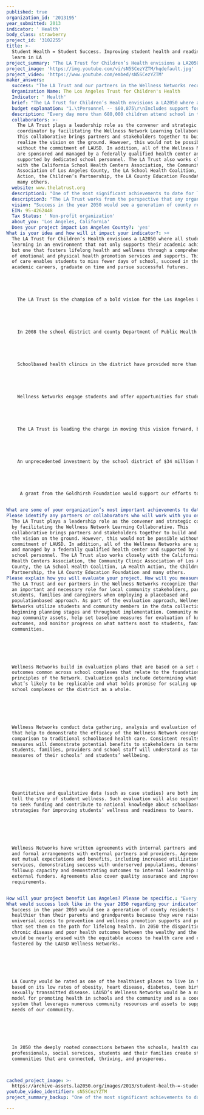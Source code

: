 ```yaml
---
published: true
organization_id: '2013195'
year_submitted: 2013
indicator: ' Health'
body_class: strawberry
project_id: '3102255'
title: >-
  Student Health = Student Success. Improving student health and readiness to
  learn in LA 
project_summary: "The LA Trust for Children’s Health envisions a LA2050 where all students are learning in an environment that not only supports their academic achievement, but one that fosters lifelong health and wellness through a comprehensive web of emotional and physical health promotion services and supports. This system of care enables students to miss fewer days of school, succeed in their academic careers, graduate on time and pursue successful futures. \r\n\r\n  The LA Trust is the champion of a bold vision for the Los Angeles Unified School District (LAUSD) developing a network of 14 School Wellness Centers that will improve student health and academic achievement. The Wellness Centers will each serve the students and families throughout its network of surrounding schools and community brining needed access to health care and prevention for at least 40,000 individuals at each center. The LA Trust is working tirelessly with its many partners to open 12 of the 14 centers by June 2013.\r\n\r\n  In 2008 the school district and county Department of Public Health joined forces with The LA Trust, and other supporters to find solutions for our children and teens who were experiencing violence, obesity, poverty and sexually transmitted diseases. These harsh realities and poor health outcomes were impacting student achievement leading to higher dropout rates and school failure. This group of innovators recognized that success in school requires that students are healthy enough to learn, but far too many students have little or no access to the health care they need. \r\n\r\n  School-based health clinics in the district have provided more than 200,000 health care visits annually to elementary, middle, and high school students. But, it is not enough.  The bold vision for Wellness Centers moves beyond the traditional health care visit. The Wellness Centers are a one-stop shop, providing near universal access to care and information about healthy diet and exercise, diabetes prevention, mental health promotion, and oral health care. Care doesn’t end at the door of the Wellness Center, but expands throughout the school network to promote wellness for all students. The Wellness Center is not a place a student goes, but an experience students and their families have of being connected with essential preventive health care, health education, support programs, and health insurance coverage that create a healthy life at school and at home.\r\n\r\n  Wellness Networks engage students and offer opportunities for students to promote positive health behaviors for themselves, other students and their community, thereby increasing their leadership skills, self-empowerment, and interest in a future health career. Wellness Networks also facilitate access for students to training and placement to pursue a health career pathway.\r\n\r\n  The LA Trust is leading the charge in moving this vision forward, bringing the numerous stakeholders, sponsors, and experts to the table through the Wellness Network Learning Collaborative. It is this collaborative planning approach that ensures the success of the process by bringing LAUSD, federally qualified health centers, Public Health Department, and other partners together to negotiate the operational and programmatic details. The Wellness Centers will bring together all student programs within the district including mental health, pupil services, medical services, health education and nursing to build linkages and coordination to create a student-centered approach to prevention and wellness promotion. \r\n\r\n  An unprecedented investment by the school district of $34 million has helped build the infrastructure, the bricks and mortar, for the Wellness Network. Federal grant funds have also been awarded to support the effort. But, the school district cannot do this alone. To realize the promise of the Wellness Network in Los Angeles, there has to be buy-in and investment of public and private partners throughout the county. The LA Trust has brought in some initial foundations to invest in the vision. However, additional support is needed to: (1) Engage communities, students and families in the collaborative planning process, (2) Get creative and expand the horizon of services and supports that the Wellness Centers offer, and (3) Build awareness among students and communities of the Wellness Centers and the services available.   \r\n\r\n   A grant from the Goldhirsh Foundation would support our efforts to develop and launch this innovative network of Wellness Centers that would redesign health care and prevention for a generation of youth and their families in Los Angeles.\r\n"
project_image: 'https://img.youtube.com/vi/sN5SCezYZTM/hqdefault.jpg'
project_video: 'https://www.youtube.com/embed/sN5SCezYZTM'
maker_answers:
  success: "The LA Trust and our partners in the Wellness Networks recognize that there is an important and necessary role for local community stakeholders, particularly students, families and caregivers when employing a place-based and population-based approach. As part of the evaluation approach, Wellness Networks utilize students and community members in the data collection at the beginning planning stages and throughout implementation. Community members can map community assets, help set baseline measures for evaluation of key outcomes, and monitor progress on what matters most to students, families and communities.\r\n\r\nWellness Networks build in evaluation plans that are based on a set of outcomes common across school complexes that relate to the foundational principles of the Network. Evaluation goals include determining what works, what’s likely to be replicable and what holds promise for scaling up to other school complexes or the district as a whole. \r\n\r\nWellness Networks conduct data gathering, analysis and evaluation of outcomes that help to demonstrate the efficacy of the Wellness Network concept, in comparison to traditional school-based health care. Consistent results and measures will demonstrate potential benefits to stakeholders in terms that students, families, providers and school staff will understand as tangible measures of their schools’ and students’ well-being. \r\n\r\nQuantitative and qualitative data (such as case studies) are both important to tell the story of student wellness. Such evaluation will also support efforts to seek funding and contribute to national knowledge about school-based strategies for improving students’ wellness and readiness to learn.\r\n\r\nWellness Networks have written agreements with internal partners and providers and formal arrangements with external partners and providers. Agreements set out mutual expectations and benefits, including increased utilization of services, demonstrating success with underserved populations, demonstrating follow-up capacity and demonstrating outcomes to internal leadership and external funders. Agreements also cover quality assurance and improvement requirements.\r\n"
  Organization Name: The Los Angeles Trust for Children's Health
  Indicator: ' Health'
  brief: "The LA Trust for Children’s Health envisions a LA2050 where all students are learning in an environment that not only supports their academic achievement, but one that fosters lifelong health and wellness through a comprehensive web of emotional and physical health promotion services and supports. This system of care enables students to miss fewer days of school, succeed in their academic careers, graduate on time and pursue successful futures. \r\n\r\n  The LA Trust is the champion of a bold vision for the Los Angeles Unified School District (LAUSD) developing a network of 14 School Wellness Centers that will improve student health and academic achievement. The Wellness Centers will each serve the students and families throughout its network of surrounding schools and community brining needed access to health care and prevention for at least 40,000 individuals at each center. The LA Trust is working tirelessly with its many partners to open 12 of the 14 centers by June 2013.\r\n\r\n  In 2008 the school district and county Department of Public Health joined forces with The LA Trust, and other supporters to find solutions for our children and teens who were experiencing violence, obesity, poverty and sexually transmitted diseases. These harsh realities and poor health outcomes were impacting student achievement leading to higher dropout rates and school failure. This group of innovators recognized that success in school requires that students are healthy enough to learn, but far too many students have little or no access to the health care they need. \r\n\r\n  School-based health clinics in the district have provided more than 200,000 health care visits annually to elementary, middle, and high school students. But, it is not enough.  The bold vision for Wellness Centers moves beyond the traditional health care visit. The Wellness Centers are a one-stop shop, providing near universal access to care and information about healthy diet and exercise, diabetes prevention, mental health promotion, and oral health care. Care doesn’t end at the door of the Wellness Center, but expands throughout the school network to promote wellness for all students. The Wellness Center is not a place a student goes, but an experience students and their families have of being connected with essential preventive health care, health education, support programs, and health insurance coverage that create a healthy life at school and at home.\r\n\r\n  Wellness Networks engage students and offer opportunities for students to promote positive health behaviors for themselves, other students and their community, thereby increasing their leadership skills, self-empowerment, and interest in a future health career. Wellness Networks also facilitate access for students to training and placement to pursue a health career pathway.\r\n\r\n  The LA Trust is leading the charge in moving this vision forward, bringing the numerous stakeholders, sponsors, and experts to the table through the Wellness Network Learning Collaborative. It is this collaborative planning approach that ensures the success of the process by bringing LAUSD, federally qualified health centers, Public Health Department, and other partners together to negotiate the operational and programmatic details. The Wellness Centers will bring together all student programs within the district including mental health, pupil services, medical services, health education and nursing to build linkages and coordination to create a student-centered approach to prevention and wellness promotion. \r\n\r\n  An unprecedented investment by the school district of $34 million has helped build the infrastructure, the bricks and mortar, for the Wellness Network. Federal grant funds have also been awarded to support the effort. But, the school district cannot do this alone. To realize the promise of the Wellness Network in Los Angeles, there has to be buy-in and investment of public and private partners throughout the county. The LA Trust has brought in some initial foundations to invest in the vision. However, additional support is needed to: (1) Engage communities, students and families in the collaborative planning process, (2) Get creative and expand the horizon of services and supports that the Wellness Centers offer, and (3) Build awareness among students and communities of the Wellness Centers and the services available.   \r\n\r\n   A grant from the Goldhirsh Foundation would support our efforts to develop and launch this innovative network of Wellness Centers that would redesign health care and prevention for a generation of youth and their families in Los Angeles.\r\n"
  budget explanation: "1.\tPersonnel -- $60,875\r\nIncludes support for the Executive Director, Policy Assistant, and Communications and Marketing Assistant who are responsible for the daily management of Learning Collaborative meetings, partnerships and collaborations, and program development activities of The LA Trust.\r\n\r\n2.\tConsultants -- $ 15,000 \r\nIncludes costs to support fund development planning.\r\n\r\n3.\tPrinting and copying -- $1,000\r\n4.\tTelephone -- $1,000\r\n5.\tTravel and local mileage-- $3,000\r\n6.\tConference and meetings -- $3,500\r\nThe four budget lines above will support The LA Trust in facilitating stakeholder meetings and engaging with the community to raise awareness and support for the Wellness Networks and to advance project design and planning.\r\n\r\n7.\tIndirect Costs @ 15% $15,000\r\n\r\nTotal budget: $100,000\r\n"
  description: "Every day more than 680,000 children attend school in the Los Angeles Unified School District. Many of our students have little or no access to essential preventive and primary health care. In some classrooms, one in three students are obese and are already on the path towards chronic health care conditions such as diabetes or heart disease. In some classrooms, one or two students will develop Type 2 diabetes before graduation and four teenage girls will contract a sexually transmitted infection. One in three young women in LA will have an unplanned pregnancy before their 20th birthday and many of them will drop out of school as a result.\r\n\r\nWe know, and the research confirms this, that kids that are healthy are better able to learn and achieve academic success. The Wellness Networks provide a launching pad for a range of public health interventions in the schools to address these serious issues and improve children’s health and community health outcomes. Wellness Networks use a community-based approach and strategies to address health concerns. Research has shown that school-based strategies are effective in improving health and student readiness to learn. Place-based approaches call for engaging the community where people live, work, learn and play to understand their resources, identify their needs and engage them in culturally appropriate ways.\r\n\r\nThrough the Wellness Networks and using evidence-based strategies, The LA Trust, in partnership with LAUSD and other key allies, is working to:\r\n-\tIncrease access to preventive and primary health care services\r\n-\tImprove access to dental care for children by bringing in mobile dental clinics for preventive screenings, cleanings and treatment\r\n-\tEngage communities in healthy living\r\n\r\nImproved access to health information, health promotion interventions, and health care services will have a positive impact on the students and the overall health of the community. The long-term goals The LA Trust seeks to achieve improve student academic outcomes and population health over the next five to seven years, achieving outcomes such as:\r\n-\tAll students are career and college ready (in line with District goals)\r\n-\tDecrease chlamydia and teen pregnancy rates\r\n-\tDecrease overweight and obesity rates\r\n-\tIncrease insurance enrollment \r\n-\tImproved asthma management"
  collaborators: >-
    The LA Trust plays a leadership role as the convener and strategic
    coordinator by facilitating the Wellness Network Learning Collaborative.
    This collaborative brings partners and stakeholders together to build and
    realize the vision on the ground. However, this would not be possible
    without the commitment of LAUSD. In addition, all of the Wellness Networks
    are sponsored and managed by a federally qualified health center and
    supported by dedicated school personnel. The LA Trust also works closely
    with the California School Health Centers Association, the Community Clinic
    Association of Los Angeles County, the LA School Health Coalition, LA Health
    Action, the Children’s Partnership, the LA County Education Foundation and
    many others.
  website: www.thelatrust.org
  description1: "One of the most significant achievements to date for The LA Trust has been the engagement of a broad cross-section of stakeholders to develop a strategic plan, which outlines the vision for the Wellness Networks. This considerable undertaking has built the foundation and buy-in across the many collaborators and partners.\r\n\r\nThe LA Trust has supported the opening of four new Wellness Centers on high school campuses within the school district. An additional eight Wellness Centers are currently under development and will be open by June 2013.\r\n \r\nAdditional achievements to date include:\r\n-\tConvened more than 15 conferences, meetings and symposia with key stakeholders to build community buy-in and support of the Wellness Centers\r\n-\tDeveloped overall goals for Wellness Network operations, student and community engagement practices that have consensus among the schools and providers at 14 sites\r\n-\tProvided resources and support so that more than 30,000 students could receive needed immunizations\r\n-\tSupported student advisory groups on 14 campuses to increase awareness of and support for important health and mental health issues \r\n-\tEstablished plans to roll out a District wide oral health initiative for students in K-3rd grade\r\n-\tRaised funds for and created a District Oral Health Nurse position\r\n"
  description3: "The LA Trust works from the perspective that any organization or individual working to address health and wellness in Los Angeles schools is a potential partner and collaborator. The LA Trust is uniquely positioned to foster the inclusive and collaborative process used in designing and advancing the Wellness Networks.\r\n\r\nThere is no other non-profit organization in LA county exclusively focused on comprehensive school health programs.  The LA Trust recognizes that in order to reach all of our goals, we must leverage the resources of several community partners including the schools, the clinic providers, the hospital systems, the afterschool programs, funders, mental health, oral health and public health providers, our legislators, the faith community and many more.  As an organization, we are committed to our strategic plan and are serving as a keystone organization to support the system transformation that is necessary in order to realize a better future for the children of LAUSD.   \r\n"
  vision: "Success in the year 2050 would see a generation of county residents that are healthier than their parents and grandparents because they were raised with universal access to prevention and wellness promotion supports and programs that set them on the path for lifelong health. In 2050 the disparities in chronic disease and poor health outcomes between the wealthy and the poor would be nearly erased with the equitable access to health care and coverage fostered by the LAUSD Wellness Networks.\r\n\r\nLA County would be rated as one of the healthiest places to live in the U.S. based on its low rates of obesity, heart disease, diabetes, teen births and sexually transmitted disease. LAUSD’s Wellness Networks would be a national model for promoting health in schools and the community and as a coordinated system that leverages numerous community resources and assets to support the needs of our community. \r\n\r\nIn 2050 the deeply rooted connections between the schools, health care professionals, social services, students and their families create strong communities that are connected, thriving, and prosperous.   \r\n"
  EIN: 95-4262448
  Tax Status: ' Non-profit organization'
  about_you: 'Los Angeles, California'
  Does your project impact Los Angeles County?: 'yes'
What is your idea and how will it impact your indicator?: >+
  The LA Trust for Children’s Health envisions a LA2050 where all students are
  learning in an environment that not only supports their academic achievement,
  but one that fosters lifelong health and wellness through a comprehensive web
  of emotional and physical health promotion services and supports. This system
  of care enables students to miss fewer days of school, succeed in their
  academic careers, graduate on time and pursue successful futures. 





    The LA Trust is the champion of a bold vision for the Los Angeles Unified School District (LAUSD) developing a network of 14 School Wellness Centers that will improve student health and academic achievement. The Wellness Centers will each serve the students and families throughout its network of surrounding schools and community brining needed access to health care and prevention for at least 40,000 individuals at each center. The LA Trust is working tirelessly with its many partners to open 12 of the 14 centers by June 2013.





    In 2008 the school district and county Department of Public Health joined forces with The LA Trust, and other supporters to find solutions for our children and teens who were experiencing violence, obesity, poverty and sexually transmitted diseases. These harsh realities and poor health outcomes were impacting student achievement leading to higher dropout rates and school failure. This group of innovators recognized that success in school requires that students are healthy enough to learn, but far too many students have little or no access to the health care they need. 





    Schoolbased health clinics in the district have provided more than 200,000 health care visits annually to elementary, middle, and high school students. But, it is not enough.  The bold vision for Wellness Centers moves beyond the traditional health care visit. The Wellness Centers are a onestop shop, providing near universal access to care and information about healthy diet and exercise, diabetes prevention, mental health promotion, and oral health care. Care doesn’t end at the door of the Wellness Center, but expands throughout the school network to promote wellness for all students. The Wellness Center is not a place a student goes, but an experience students and their families have of being connected with essential preventive health care, health education, support programs, and health insurance coverage that create a healthy life at school and at home.





    Wellness Networks engage students and offer opportunities for students to promote positive health behaviors for themselves, other students and their community, thereby increasing their leadership skills, selfempowerment, and interest in a future health career. Wellness Networks also facilitate access for students to training and placement to pursue a health career pathway.





    The LA Trust is leading the charge in moving this vision forward, bringing the numerous stakeholders, sponsors, and experts to the table through the Wellness Network Learning Collaborative. It is this collaborative planning approach that ensures the success of the process by bringing LAUSD, federally qualified health centers, Public Health Department, and other partners together to negotiate the operational and programmatic details. The Wellness Centers will bring together all student programs within the district including mental health, pupil services, medical services, health education and nursing to build linkages and coordination to create a studentcentered approach to prevention and wellness promotion. 





    An unprecedented investment by the school district of $34 million has helped build the infrastructure, the bricks and mortar, for the Wellness Network. Federal grant funds have also been awarded to support the effort. But, the school district cannot do this alone. To realize the promise of the Wellness Network in Los Angeles, there has to be buyin and investment of public and private partners throughout the county. The LA Trust has brought in some initial foundations to invest in the vision. However, additional support is needed to: (1) Engage communities, students and families in the collaborative planning process, (2) Get creative and expand the horizon of services and supports that the Wellness Centers offer, and (3) Build awareness among students and communities of the Wellness Centers and the services available.   





     A grant from the Goldhirsh Foundation would support our efforts to develop and launch this innovative network of Wellness Centers that would redesign health care and prevention for a generation of youth and their families in Los Angeles.


What are some of your organization’s most important achievements to date?: "One of the most significant achievements to date for The LA Trust has been the engagement of a broad crosssection of stakeholders to develop a strategic plan, which outlines the vision for the Wellness Networks. This considerable undertaking has built the foundation and buyin across the many collaborators and partners.\n\n\n\n\n\nThe LA Trust has supported the opening of four new Wellness Centers on high school campuses within the school district. An additional eight Wellness Centers are currently under development and will be open by June 2013.\n\n\n \n\n\nAdditional achievements to date include:\n\n\n\tConvened more than 15 conferences, meetings and symposia with key stakeholders to build community buyin and support of the Wellness Centers\n\n\n\tDeveloped overall goals for Wellness Network operations, student and community engagement practices that have consensus among the schools and providers at 14 sites\n\n\n\tProvided resources and support so that more than 30,000 students could receive needed immunizations\n\n\n\tSupported student advisory groups on 14 campuses to increase awareness of and support for important health and mental health issues \n\n\n\tEstablished plans to roll out a District wide oral health initiative for students in K3rd grade\n\n\n\tRaised funds for and created a District Oral Health Nurse position\n\n\n"
Please identify any partners or collaborators who will work with you on this project.: >-
  The LA Trust plays a leadership role as the convener and strategic coordinator
  by facilitating the Wellness Network Learning Collaborative. This
  collaborative brings partners and stakeholders together to build and realize
  the vision on the ground. However, this would not be possible without the
  commitment of LAUSD. In addition, all of the Wellness Networks are sponsored
  and managed by a federally qualified health center and supported by dedicated
  school personnel. The LA Trust also works closely with the California School
  Health Centers Association, the Community Clinic Association of Los Angeles
  County, the LA School Health Coalition, LA Health Action, the Children’s
  Partnership, the LA County Education Foundation and many others.
Please explain how you will evaluate your project. How will you measure success?: >+
  The LA Trust and our partners in the Wellness Networks recognize that there is
  an important and necessary role for local community stakeholders, particularly
  students, families and caregivers when employing a placebased and
  populationbased approach. As part of the evaluation approach, Wellness
  Networks utilize students and community members in the data collection at the
  beginning planning stages and throughout implementation. Community members can
  map community assets, help set baseline measures for evaluation of key
  outcomes, and monitor progress on what matters most to students, families and
  communities.






  Wellness Networks build in evaluation plans that are based on a set of
  outcomes common across school complexes that relate to the foundational
  principles of the Network. Evaluation goals include determining what works,
  what’s likely to be replicable and what holds promise for scaling up to other
  school complexes or the district as a whole. 






  Wellness Networks conduct data gathering, analysis and evaluation of outcomes
  that help to demonstrate the efficacy of the Wellness Network concept, in
  comparison to traditional schoolbased health care. Consistent results and
  measures will demonstrate potential benefits to stakeholders in terms that
  students, families, providers and school staff will understand as tangible
  measures of their schools’ and students’ wellbeing. 






  Quantitative and qualitative data (such as case studies) are both important to
  tell the story of student wellness. Such evaluation will also support efforts
  to seek funding and contribute to national knowledge about schoolbased
  strategies for improving students’ wellness and readiness to learn.






  Wellness Networks have written agreements with internal partners and providers
  and formal arrangements with external partners and providers. Agreements set
  out mutual expectations and benefits, including increased utilization of
  services, demonstrating success with underserved populations, demonstrating
  followup capacity and demonstrating outcomes to internal leadership and
  external funders. Agreements also cover quality assurance and improvement
  requirements.


How will your project benefit Los Angeles? Please be specific.: "Every day more than 680,000 children attend school in the Los Angeles Unified School District. Many of our students have little or no access to essential preventive and primary health care. In some classrooms, one in three students are obese and are already on the path towards chronic health care conditions such as diabetes or heart disease. In some classrooms, one or two students will develop Type 2 diabetes before graduation and four teenage girls will contract a sexually transmitted infection. One in three young women in LA will have an unplanned pregnancy before their 20th birthday and many of them will drop out of school as a result.\n\n\n\n\n\nWe know, and the research confirms this, that kids that are healthy are better able to learn and achieve academic success. The Wellness Networks provide a launching pad for a range of public health interventions in the schools to address these serious issues and improve children’s health and community health outcomes. Wellness Networks use a communitybased approach and strategies to address health concerns. Research has shown that schoolbased strategies are effective in improving health and student readiness to learn. Placebased approaches call for engaging the community where people live, work, learn and play to understand their resources, identify their needs and engage them in culturally appropriate ways.\n\n\n\n\n\nThrough the Wellness Networks and using evidencebased strategies, The LA Trust, in partnership with LAUSD and other key allies, is working to:\n\n\n\tIncrease access to preventive and primary health care services\n\n\n\tImprove access to dental care for children by bringing in mobile dental clinics for preventive screenings, cleanings and treatment\n\n\n\tEngage communities in healthy living\n\n\n\n\n\nImproved access to health information, health promotion interventions, and health care services will have a positive impact on the students and the overall health of the community. The longterm goals The LA Trust seeks to achieve improve student academic outcomes and population health over the next five to seven years, achieving outcomes such as:\n\n\n\tAll students are career and college ready (in line with District goals)\n\n\n\tDecrease chlamydia and teen pregnancy rates\n\n\n\tDecrease overweight and obesity rates\n\n\n\tIncrease insurance enrollment \n\n\n\tImproved asthma management"
What would success look like in the year 2050 regarding your indicator?: >+
  Success in the year 2050 would see a generation of county residents that are
  healthier than their parents and grandparents because they were raised with
  universal access to prevention and wellness promotion supports and programs
  that set them on the path for lifelong health. In 2050 the disparities in
  chronic disease and poor health outcomes between the wealthy and the poor
  would be nearly erased with the equitable access to health care and coverage
  fostered by the LAUSD Wellness Networks.






  LA County would be rated as one of the healthiest places to live in the U.S.
  based on its low rates of obesity, heart disease, diabetes, teen births and
  sexually transmitted disease. LAUSD’s Wellness Networks would be a national
  model for promoting health in schools and the community and as a coordinated
  system that leverages numerous community resources and assets to support the
  needs of our community. 






  In 2050 the deeply rooted connections between the schools, health care
  professionals, social services, students and their families create strong
  communities that are connected, thriving, and prosperous.   



cached_project_image: >-
  https://archive-assets.la2050.org/images/2013/student-health-=-student-success-improving-student-health-and-readiness-to-learn-in-la/img.youtube.com/vi/sN5SCezYZTM/hqdefault.jpg
youtube_video_identifier: sN5SCezYZTM
project_summary_backup: "One of the most significant achievements to date for The LA Trust has been the engagement of a broad cross-section of stakeholders to develop a strategic plan, which outlines the vision for the Wellness Networks. This considerable undertaking has built the foundation and buy-in across the many collaborators and partners.\r\n\r\nThe LA Trust has supported the opening of four new Wellness Centers on high school campuses within the school district. An additional eight Wellness Centers are currently under development and will be open by June 2013.\r\n \r\nAdditional achievements to date include:\r\n-\tConvened more than 15 conferences, meetings and symposia with key stakeholders to build community buy-in and support of the Wellness Centers\r\n-\tDeveloped overall goals for Wellness Network operations, student and community engagement practices that have consensus among the schools and providers at 14 sites\r\n-\tProvided resources and support so that more than 30,000 students could receive needed immunizations\r\n-\tSupported student advisory groups on 14 campuses to increase awareness of and support for important health and mental health issues \r\n-\tEstablished plans to roll out a District wide oral health initiative for students in K-3rd grade\r\n-\tRaised funds for and created a District Oral Health Nurse position\r\n"

---
```

